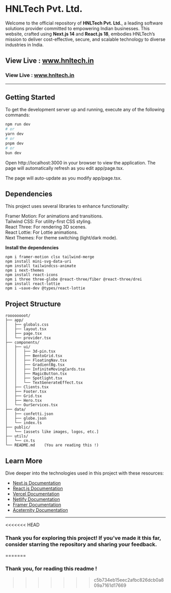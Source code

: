 # HNLTech Pvt. Ltd. 

Welcome to the official repository of **HNLTech Pvt. Ltd.**, a leading software solutions provider committed to empowering Indian businesses. This website, crafted using **Next.js 14** and **React.js 18**, embodies HNLTech’s mission to deliver cost-effective, secure, and scalable technology to diverse industries in India.  

## View Live : www.hnltech.in    


### View Live : www.hnltech.in  
  
---
## Getting Started

To get the development server up and running, execute any of the following commands:  

```bash
npm run dev
# or
yarn dev
# or
pnpm dev
# or
bun dev
```

Open http://localhost:3000 in your browser to view the application. The page will automatically refresh as you edit app/page.tsx.

The page will auto-update as you modify app/page.tsx.

## Dependencies
This project uses several libraries to enhance functionality:

Framer Motion: For animations and transitions.    
Tailwind CSS: For utility-first CSS styling.   
React Three: For rendering 3D scenes.    
React Lottie: For Lottie animations.    
Next Themes: For theme switching (light/dark mode).    

**Install the dependencies**
```
npm i framer-motion clsx tailwind-merge
npm install mini-svg-data-uri
npm install tailwindcss-animate
npm i next-themes
npm install react-icons
npm i three three-globe @react-three/fiber @react-three/drei
npm install react-lottie
npm i —save-dev @types/react-lottie
```

## Project Structure
```
roooooooot/
├── app/
│   ├── globals.css
│   ├── layout.tsx
│   ├── page.tsx
│   └── provider.tsx
├── components/
│   ├── ui/
│   │   ├── 3d-pin.tsx
│   │   ├── BentoGrid.tsx
│   │   ├── FloatingNav.tsx   
│   │   ├── GradientBg.tsx
│   │   ├── InfiniteMovingCards.tsx
│   │   ├── MagicButton.tsx
│   │   ├── Spotlight.tsx
│   │   └── TextGenerateEffect.tsx
│   ├── Clients.tsx
│   ├── Footer.tsx
│   ├── Grid.tsx
│   ├── Hero.tsx
│   └── OurServices.tsx
├── data/
│   ├── confetti.json
│   ├── globe.json
│   └── index.ts
├── public/
│   └── [assets like images, logos, etc.]
├── utils/
│   └── cn.ts
└── README.md    (You are reading this !)
```

## Learn More

Dive deeper into the technologies used in this project with these resources:
 

- [Next.js Documentation](https://nextjs.org/docs)  
- [React.js Documentation](https://reactjs.org/docs/getting-started.html)  
- [Vercel Documentation](https://vercel.com/docs)  
- [Netlify Documentation](https://docs.netlify.com/)  
- [Framer Documentation](https://www.framer.com/docs/)  
- [Aceternity Documentation](https://ui.aceternity.com/docs)  
---

<<<<<<< HEAD
### Thank you for exploring this project!  If you’ve made it this far, consider starring the repository and sharing your feedback.
=======
### Thank you, for reading this readme !
>>>>>>> c5b734eb15eec2afbc826dcb0a809a7161d17669
